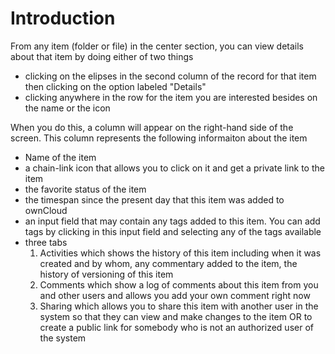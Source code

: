 
# Introduction

From any item (folder or file) in the center section, you can view details about that item by doing either of two things

- clicking on the elipses in the second column of the record for that item then clicking on the option labeled "Details"
- clicking anywhere in the row for the item you are interested besides on the name or the icon

When you do this, a column will appear on the right-hand side of the screen. This column represents the following informaiton about the item

- Name of the item
- a chain-link icon that allows you to click on it and get a private link to the item
- the favorite status of the item
- the timespan since the present day that this item was added to ownCloud
- an input field that may contain any tags added to this item. You can add tags by clicking in this input field and selecting any of the tags available
- three tabs
    1. Activities which shows the history of this item including when it was created and by whom, any commentary added to the item, the history of versioning of this item
    1. Comments which show a log of comments about this item from you and other users and allows you add your own comment right now
    1. Sharing which allows you to share this item with another user in the system so that they can view and make changes to the item OR to create a public link for somebody who is not an authorized user of the system
